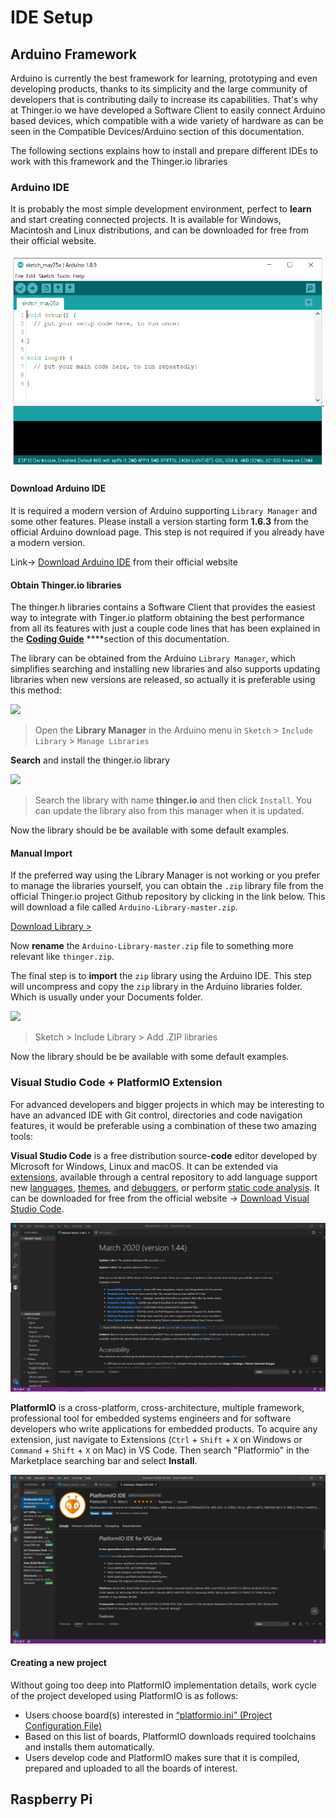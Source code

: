 # IDE Setup

## Arduino Framework

Arduino is currently the best framework for learning, prototyping and even developing products, thanks to its simplicity and the large community of developers that is contributing daily to increase its capabilities. That's why at Thinger.io we have developed a Software Client to easily connect Arduino based devices, which compatible with a wide variety of hardware as can be seen in the Compatible Devices/Arduino section of this documentation.

The following sections explains how to install and prepare different IDEs to work with this framework and the Thinger.io libraries

### Arduino IDE

It is probably the most simple development environment, perfect to **learn** and start creating connected projects. It is available for Windows, Macintosh and Linux distributions, and can be downloaded for free from their official website.

![](../../.gitbook/assets/image%20%28252%29.png)

#### Download Arduino IDE

It is required a modern version of Arduino supporting `Library Manager` and some other features. Please install a version starting form **1.6.3** from the official Arduino download page. This step is not required if you already have a modern version.

Link-&gt; [Download Arduino IDE](https://www.arduino.cc/en/Main/Software) from their official website

#### Obtain Thinger.io libraries

The thinger.h libraries contains a Software Client that provides the easiest way to integrate with Tinger.io platform obtaining the best performance from all its features with just a couple code lines that has been explained in the [**Coding Guide**](./) ****section of this documentation. 

The library can be obtained from the Arduino  `Library Manager`, which simplifies searching and installing new libraries and also supports updating libraries when new versions are released, so actually it is preferable using this method:

![](https://discoursefiles.s3-eu-west-1.amazonaws.com/original/1X/30a5f56c8917f8a26b03efb2438bfa444d531b2f.png)

> Open the **Library Manager** in the Arduino menu in `Sketch` &gt; `Include Library` &gt; `Manage Libraries`

**Search** and install the thinger.io library

![](https://discoursefiles.s3-eu-west-1.amazonaws.com/original/1X/0e8bc7c86b5aff26aea7649741b592c8157cae11.png)

> Search the library with name **thinger.io** and then click `Install`. You can update the library also from this manager when it is updated.

Now the library should be be available with some default examples.

#### Manual Import

If the preferred way using the Library Manager is not working or you prefer to manage the libraries yourself, you can obtain the `.zip` library file from the official Thinger.io project Github repository by clicking in the link below. This will download a file called `Arduino-Library-master.zip`.

[Download Library &gt;](https://github.com/thinger-io/Arduino-Library/archive/master.zip)

Now **rename** the `Arduino-Library-master.zip` file to something more relevant like `thinger.zip`.

The final step is to **import** the `zip` library using the Arduino IDE. This step will uncompress and copy the `zip` library in the Arduino libraries folder. Which is usually under your Documents folder.

![](../../.gitbook/assets/add-zip-library.png)

> Sketch &gt; Include Library &gt; Add .ZIP libraries

Now the library should be be available with some default examples.

### Visual Studio Code + PlatformIO Extension 

For advanced developers and bigger projects in which may be interesting to have an advanced IDE with Git control, directories and code navigation features, it would be preferable using a combination of these two amazing tools:

**Visual Studio Code** is a free distribution source-**code** editor developed by Microsoft for Windows, Linux and macOS. It can be extended via [extensions](https://en.wikipedia.org/wiki/Plug-in_%28computing%29), available through a central repository to add language support new [languages](https://en.wikipedia.org/wiki/Programming_language), [themes](https://en.wikipedia.org/wiki/Theme_%28computing%29), and [debuggers](https://en.wikipedia.org/wiki/Debugger), or perform [static code analysis](https://en.wikipedia.org/wiki/Static_code_analysis). It can be downloaded for free from the official website -&gt; [Download Visual Studio Code](https://code.visualstudio.com/download). 

![](../../.gitbook/assets/image%20%28243%29.png)

**PlatformIO** is a cross-platform, cross-architecture, multiple framework, professional tool for embedded systems engineers and for software developers who write applications for embedded products. To acquire any extension, just navigate to Extensions \(`Ctrl` + `Shift` + `X` on Windows or `Command` + `Shift` + `X` on Mac\) in VS Code. Then search "Platformio" in the Marketplace searching bar and select **Install**.

![](../../.gitbook/assets/image%20%28246%29.png)

#### Creating a new project 

Without going too deep into PlatformIO implementation details, work cycle of the project developed using PlatformIO is as follows:

* Users choose board\(s\) interested in [“platformio.ini” \(Project Configuration File\)](https://docs.platformio.org/en/latest/projectconf/index.html#projectconf)
* Based on this list of boards, PlatformIO downloads required toolchains and installs them automatically.
* Users develop code and PlatformIO makes sure that it is compiled, prepared and uploaded to all the boards of interest.

## Raspberry Pi

